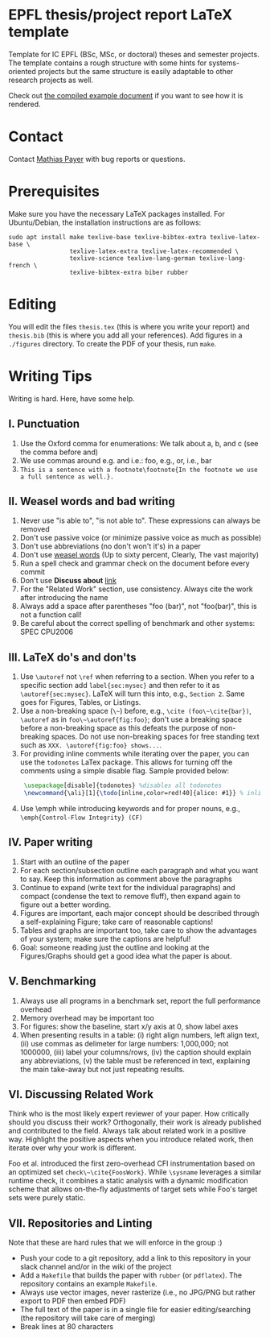 # EPFL thesis/project report LaTeX template

Template for IC EPFL (BSc, MSc, or doctoral) theses and semester projects.
The template contains a rough structure with some hints for systems-oriented
projects but the same structure is easily adaptable to other research
projects as well.

Check out [the compiled example document](./sample.pdf) if you want to see how
it is rendered.


# Contact

Contact [Mathias Payer](mailto:mathias.payer@epfl.ch) with bug reports or 
questions.


# Prerequisites

Make sure you have the necessary LaTeX packages installed. For Ubuntu/Debian,
the installation instructions are as follows:

```
sudo apt install make texlive-base texlive-bibtex-extra texlive-latex-base \
                 texlive-latex-extra texlive-latex-recommended \
                 texlive-science texlive-lang-german texlive-lang-french \
                 texlive-bibtex-extra biber rubber
```


# Editing

You will edit the files `thesis.tex` (this is where you write your report) 
and `thesis.bib` (this is where you add all your references). Add figures in
a `./figures` directory. To create the PDF of your thesis, run `make`.


# Writing Tips

Writing is hard. Here, have some help.


## I. Punctuation

1. Use the Oxford comma for enumerations: We talk about a, b, and c (see the
   comma before and)
2. We use commas around e.g. and i.e.: foo, e.g., or, i.e., bar
3. `This is a sentence with a footnote\footnote{In the footnote we use a full
   sentence as well.}.`


## II. Weasel words and bad writing

1. Never use "is able to", "is not able to". These expressions can always be
   removed
2. Don't use passive voice (or minimize passive voice as much as possible)
3. Don't use abbreviations (no don't won't it's) in a paper
4. Don't use [weasel words](https://en.wikipedia.org/wiki/Weasel_word)
   (Up to sixty percent, Clearly, The vast majority)
5. Run a spell check and grammar check on the document before every commit
6. Don't use **Discuss about** 
   [link](https://english.stackexchange.com/questions/146833/is-discuss-about-grammatically-incorrect)
7. For the "Related Work" section, use consistency. Always cite the work after
   introducing the name
8. Always add a space after parentheses "foo (bar)", not "foo(bar)", this is
   not a function call!
9. Be careful about the correct spelling of benchmark and other systems:
   SPEC CPU2006


## III. LaTeX do's and don'ts

1. Use `\autoref` not `\ref` when referring to a section. When you refer to a
   specific section add `label{sec:mysec}` and then refer to it as
   `\autoref{sec:mysec}`. LaTeX will turn this into, e.g., `Section 2`.
   Same goes for Figures, Tables, or Listings.
2. Use a non-breaking space (`\~`) before, e.g., `\cite (foo\~\cite{bar})`, 
   `\autoref` as in `foo\~\autoref{fig:foo}`; don't use a breaking space ` `
   before a non-breaking space as this defeats the purpose of non-breaking
   spaces. Do not use non-breaking spaces for free standing text such as
   `XXX. \autoref{fig:foo} shows...`.
3. For providing inline comments while iterating over the paper, 
   you can use the `todonotes` LaTex package. This allows for turning off the
   comments using a simple disable flag. Sample provided below:
   ```latex
    \usepackage[disable]{todonotes} %disables all todonotes
    \newcommand{\ali}[1]{\todo[inline,color=red!40]{alice: #1}} % inline comment block
   ```
4. Use \emph while introducing keywords and for proper nouns, e.g.,
   `\emph{Control-Flow Integrity} (CF)`


## IV. Paper writing

1. Start with an outline of the paper
2. For each section/subsection outline each paragraph and what you want to
   say. Keep this information as comment above the paragraphs
3. Continue to expand (write text for the individual paragraphs) and compact
   (condense the text to remove fluff), then expand again to figure out a
   better wording.
4. Figures are important, each major concept should be described through a
   self-explaining Figure; take care of reasonable captions!
5. Tables and graphs are important too, take care to show the advantages of
   your system; make sure the captions are helpful!
6. Goal: someone reading just the outline and looking at the Figures/Graphs
   should get a good idea what the paper is about.


## V. Benchmarking

1. Always use all programs in a benchmark set, report the full performance
   overhead
2. Memory overhead may be important too
3. For figures: show the baseline, start x/y axis at 0, show label axes
4. When presenting results in a table: (i) right align numbers, left align
   text, (ii) use commas as delimeter for large numbers: 1,000,000; not
   1000000, (iii) label your columns/rows, (iv) the caption should explain any
   abbreviations, (v) the table must be referenced in text, explaining the
   main take-away but not just repeating results.


## VI. Discussing Related Work

Think who is the most likely expert reviewer of your paper. How critically
should you discuss their work? Orthogonally, their work is already published
and contributed to the field. Always talk about related work in a positive
way. Highlight the positive aspects when you introduce related work, then
iterate over why your work is different.

Foo et al. introduced the first zero-overhead CFI instrumentation based on an
optimized set `check\~\cite{FoosWork}`. While `\sysname` leverages a similar
runtime check, it combines a static analysis with a dynamic modification
scheme that allows on-the-fly adjustments of target sets while Foo's target
sets were purely static.

## VII. Repositories and Linting

Note that these are hard rules that we will enforce in the group :)

* Push your code to a git repository, add a link to this repository in your
  slack channel and/or in the wiki of the project
* Add a `Makefile` that builds the paper with `rubber` (or `pdflatex`).
  The repository contains an example `Makefile`.
* Always use vector images, never rasterize (i.e., no JPG/PNG but rather
  export to PDF then embed PDF)
* The full text of the paper is in a single file for easier editing/searching
  (the repository will take care of merging)
* Break lines at 80 characters
